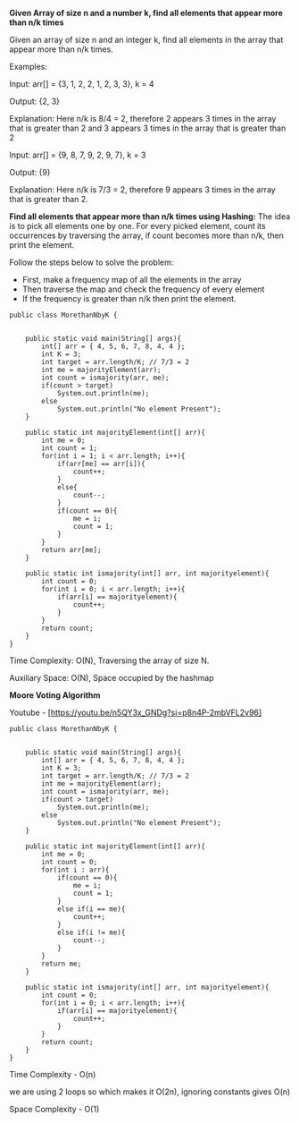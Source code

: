 **Given Array of size n and a number k, find all elements that appear more than n/k times**

Given an array of size n and an integer k, find all elements in the array that appear more than n/k times. 

Examples:

Input: arr[] = {3, 1, 2, 2, 1, 2, 3, 3}, k = 4

Output: {2, 3}

Explanation: Here n/k is 8/4 = 2, therefore 2 appears 3 times in the array that is greater than 2 and 3 appears 3 times in the array that is greater than 2

Input: arr[] = {9, 8, 7, 9, 2, 9, 7}, k = 3

Output: {9}

Explanation: Here n/k is 7/3 = 2, therefore 9 appears 3 times in the array that is greater than 2.

**Find all elements that appear more than n/k times using Hashing:**
The idea is to pick all elements one by one. For every picked element, count its occurrences by traversing the array, if count becomes more than n/k, then print the element.

Follow the steps below to solve the problem:

- First, make a frequency map of all the elements in the array
- Then traverse the map and check the frequency of every element
- If the frequency is greater than n/k then print the element.

```
public class MorethanNbyK {


    public static void main(String[] args){
        int[] arr = { 4, 5, 6, 7, 8, 4, 4 };
        int K = 3;
        int target = arr.length/K; // 7/3 = 2
        int me = majorityElement(arr);
        int count = ismajority(arr, me);
        if(count > target)
            System.out.println(me);
        else
            System.out.println("No element Present");
    }

    public static int majorityElement(int[] arr){
        int me = 0;
        int count = 1;
        for(int i = 1; i < arr.length; i++){
            if(arr[me] == arr[i]){
                count++;
            }
            else{
                count--;
            }
            if(count == 0){
                me = i;
                count = 1;
            }
        }
        return arr[me];
    }

    public static int ismajority(int[] arr, int majorityelement){
        int count = 0;
        for(int i = 0; i < arr.length; i++){
            if(arr[i] == majorityelement){
                count++;
            }
        }
        return count;
    }
}
```
Time Complexity: O(N), Traversing the array of size N.

Auxiliary Space: O(N), Space occupied by the hashmap

**Moore Voting Algorithm** 

Youtube - [https://youtu.be/n5QY3x_GNDg?si=p8n4P-2mbVFL2v96]

```
public class MorethanNbyK {


    public static void main(String[] args){
        int[] arr = { 4, 5, 6, 7, 8, 4, 4 };
        int K = 3;
        int target = arr.length/K; // 7/3 = 2
        int me = majorityElement(arr);
        int count = ismajority(arr, me);
        if(count > target)
            System.out.println(me);
        else
            System.out.println("No element Present");
    }

    public static int majorityElement(int[] arr){
        int me = 0;
        int count = 0;
        for(int i : arr){
            if(count == 0){
                me = i;
                count = 1;
            }
            else if(i == me){
                count++;
            }
            else if(i != me){
                count--;
            }
        }
        return me;
    }

    public static int ismajority(int[] arr, int majorityelement){
        int count = 0;
        for(int i = 0; i < arr.length; i++){
            if(arr[i] == majorityelement){
                count++;
            }
        }
        return count;
    }
}
```

Time Complexity - O(n) 

we are using 2 loops so which makes it O(2n), ignoring constants gives O(n)

Space Complexity - O(1)
